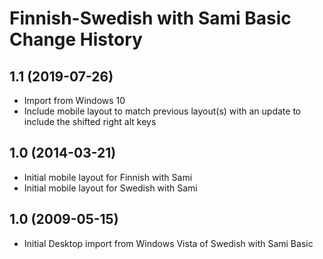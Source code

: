 Finnish-Swedish with Sami Basic Change History
====================

1.1 (2019-07-26)
----------------
* Import from Windows 10
* Include mobile layout to match previous layout(s) with an update to include the shifted right alt keys

1.0 (2014-03-21)
----------------
* Initial mobile layout for Finnish with Sami
* Initial mobile layout for Swedish with Sami

1.0 (2009-05-15)
----------------------
* Initial Desktop import from Windows Vista of Swedish with Sami Basic
